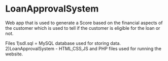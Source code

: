 # LoanApprovalSystem	

Web app that is used to generate a Score based on the financial aspects of the customer which is used to tell if the customer is 
eligible for the loan or not.

Files
1)sdl.sql = MySQL database used for storing data.
2)LoanApprovalSystem - HTML,CSS,JS and PHP files used for running the website.
